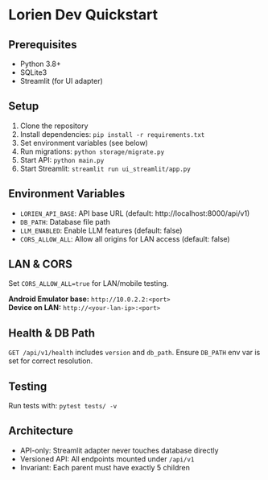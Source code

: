 # Lorien Dev Quickstart

## Prerequisites
- Python 3.8+
- SQLite3
- Streamlit (for UI adapter)

## Setup
1. Clone the repository
2. Install dependencies: `pip install -r requirements.txt`
3. Set environment variables (see below)
4. Run migrations: `python storage/migrate.py`
5. Start API: `python main.py`
6. Start Streamlit: `streamlit run ui_streamlit/app.py`

## Environment Variables
- `LORIEN_API_BASE`: API base URL (default: http://localhost:8000/api/v1)
- `DB_PATH`: Database file path
- `LLM_ENABLED`: Enable LLM features (default: false)
- `CORS_ALLOW_ALL`: Allow all origins for LAN access (default: false)

## LAN & CORS
Set `CORS_ALLOW_ALL=true` for LAN/mobile testing.

**Android Emulator base:** `http://10.0.2.2:<port>`  
**Device on LAN:** `http://<your-lan-ip>:<port>`

## Health & DB Path
`GET /api/v1/health` includes `version` and `db_path`. Ensure `DB_PATH` env var is set for correct resolution.

## Testing
Run tests with: `pytest tests/ -v`

## Architecture
- API-only: Streamlit adapter never touches database directly
- Versioned API: All endpoints mounted under `/api/v1`
- Invariant: Each parent must have exactly 5 children
